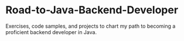 # Road-to-Java-Backend-Developer
Exercises, code samples, and projects to chart my path to becoming a proficient backend developer in Java.
